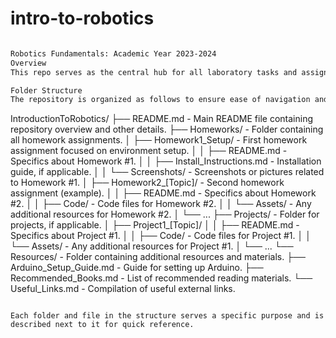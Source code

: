 # intro-to-robotics
```markdown

Robotics Fundamentals: Academic Year 2023-2024
Overview
This repo serves as the central hub for all laboratory tasks and assignments associated with my 3rd-year "Introduction to Robotics" course at the University of Bucharest. Weekly updates will include homework details, coding implementations, and supporting visual materials.

Folder Structure
The repository is organized as follows to ensure ease of navigation and maintainability:

```
IntroductionToRobotics/
├── README.md - Main README file containing repository overview and other details.
├── Homeworks/ - Folder containing all homework assignments.
│ ├── Homework1_Setup/ - First homework assignment focused on environment setup.
│ │ ├── README.md - Specifics about Homework #1.
│ │ ├── Install_Instructions.md - Installation guide, if applicable.
│ │ └── Screenshots/ - Screenshots or pictures related to Homework #1.
│ ├── Homework2_[Topic]/ - Second homework assignment (example).
│ │ ├── README.md - Specifics about Homework #2.
│ │ ├── Code/ - Code files for Homework #2.
│ │ └── Assets/ - Any additional resources for Homework #2.
│ └── ...
├── Projects/ - Folder for projects, if applicable.
│ ├── Project1_[Topic]/
│ │ ├── README.md - Specifics about Project #1.
│ │ ├── Code/ - Code files for Project #1.
│ │ └── Assets/ - Any additional resources for Project #1.
│ └── ...
└── Resources/ - Folder containing additional resources and materials.
├── Arduino_Setup_Guide.md - Guide for setting up Arduino.
├── Recommended_Books.md - List of recommended reading materials.
└── Useful_Links.md - Compilation of useful external links.
```

Each folder and file in the structure serves a specific purpose and is described next to it for quick reference.
```
